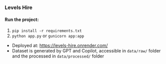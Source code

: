 ### Levels Hire

#### Run the project:
1. `pip install -r requirements.txt`
2. `python app.py` or `gunicorn app:app`

- Deployed at: https://levels-hire.onrender.com/
- Dataset is generated by GPT and Copilot, accessible in `data/raw/` folder and the processed in `data/processed/` folder
